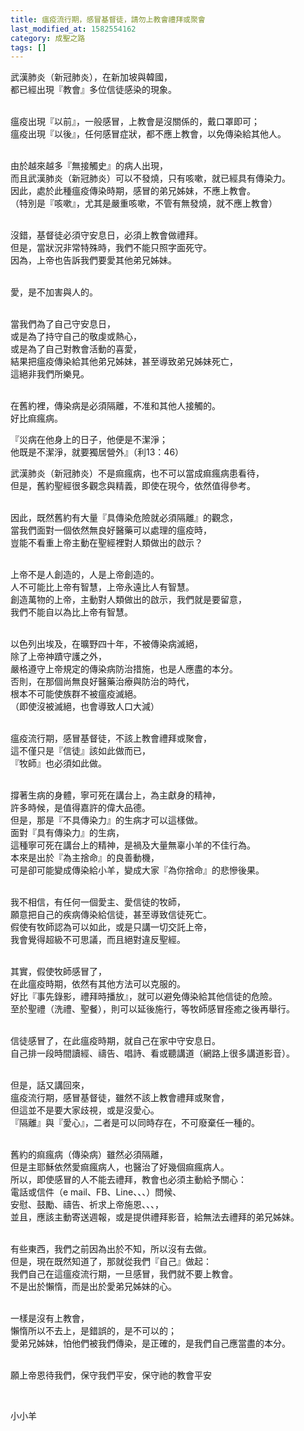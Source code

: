 ```yaml
---
title: 瘟疫流行期，感冒基督徒，請勿上教會禮拜或聚會
last_modified_at: 1582554162
category: 成聖之路
tags: []
---
```


<p>武漢肺炎（新冠肺炎），在新加坡與韓國，<br>
都已經出現『教會』多位信徒感染的現象。</p>

<p><br>
瘟疫出現『以前』，一般感冒，上教會是沒關係的，戴口罩即可；<br>
瘟疫出現『以後』，任何感冒症狀，都不應上教會，以免傳染給其他人。</p>

<p><br>
由於越來越多『無接觸史』的病人出現，<br>
而且武漢肺炎（新冠肺炎）可以不發燒，只有咳嗽，就已經具有傳染力。<br>
因此，處於此種瘟疫傳染時期，感冒的弟兄姊妹，不應上教會。<br>
（特別是『咳嗽』，尤其是嚴重咳嗽，不管有無發燒，就不應上教會）</p>

<p><br>
沒錯，基督徒必須守安息日，必須上教會做禮拜。<br>
但是，當狀況非常特殊時，我們不能只照字面死守。<br>
因為，上帝也告訴我們要愛其他弟兄姊妹。</p>

<p><br>
愛，是不加害與人的。</p>

<p><br>
當我們為了自己守安息日，<br>
或是為了持守自己的敬虔或熱心，<br>
或是為了自己對教會活動的喜愛，<br>
結果把瘟疫傳染給其他弟兄姊妹，甚至導致弟兄姊妹死亡，<br>
這絕非我們所樂見。</p>

<p><br>
在舊約裡，傳染病是必須隔離，不准和其他人接觸的。<br>
好比痲瘋病。</p>

<p>『災病在他身上的日子，他便是不潔淨；<br>
他既是不潔淨，就要獨居營外』（利13：46）</p>

<p>武漢肺炎（新冠肺炎）不是痲瘋病，也不可以當成痲瘋病患看待，<br>
但是，舊約聖經很多觀念與精義，即使在現今，依然值得參考。</p>

<p><br>
因此，既然舊約有大量『具傳染危險就必須隔離』的觀念，<br>
當我們面對一個依然無良好醫藥可以處理的瘟疫時，<br>
豈能不看重上帝主動在聖經裡對人類做出的啟示？</p>

<p><br>
上帝不是人創造的，人是上帝創造的。<br>
人不可能比上帝有智慧，上帝永遠比人有智慧。<br>
創造萬物的上帝，主動對人類做出的啟示，我們就是要留意，<br>
我們不能自以為比上帝有智慧。</p>

<p><br>
以色列出埃及，在曠野四十年，不被傳染病滅絕，<br>
除了上帝神蹟守護之外，<br>
嚴格遵守上帝規定的傳染病防治措施，也是人應盡的本分。<br>
否則，在那個尚無良好醫藥治療與防治的時代，<br>
根本不可能使族群不被瘟疫滅絕。<br>
（即使沒被滅絕，也會導致人口大減）</p>

<p><br>
瘟疫流行期，感冒基督徒，不該上教會禮拜或聚會，<br>
這不僅只是『信徒』該如此做而已，<br>
『牧師』也必須如此做。</p>

<p><br>
撐著生病的身體，寧可死在講台上，為主獻身的精神，<br>
許多時候，是值得嘉許的偉大品德。<br>
但是，那是『不具傳染力』的生病才可以這樣做。<br>
面對『具有傳染力』的生病，<br>
這種寧可死在講台上的精神，是禍及大量無辜小羊的不佳行為。<br>
本來是出於『為主捨命』的良善動機，<br>
可是卻可能變成傳染給小羊，變成大家『為你捨命』的悲慘後果。</p>

<p><br>
我不相信，有任何一個愛主、愛信徒的牧師，<br>
願意把自己的疾病傳染給信徒，甚至導致信徒死亡。<br>
假使有牧師認為可以如此，或是只講一切交託上帝，<br>
我會覺得超級不可思議，而且絕對違反聖經。</p>

<p><br>
其實，假使牧師感冒了，<br>
在此瘟疫時期，依然有其他方法可以克服的。<br>
好比『事先錄影，禮拜時播放』，就可以避免傳染給其他信徒的危險。<br>
至於聖禮（洗禮、聖餐），則可以延後施行，等牧師感冒痊癒之後再舉行。</p>

<p><br>
信徒感冒了，在此瘟疫時期，就自己在家中守安息日。<br>
自己排一段時間讀經、禱告、唱詩、看或聽講道（網路上很多講道影音）。</p>

<p><br>
但是，話又講回來，<br>
瘟疫流行期，感冒基督徒，雖然不該上教會禮拜或聚會，<br>
但這並不是要大家歧視，或是沒愛心。<br>
『隔離』與『愛心』，二者是可以同時存在，不可廢棄任一種的。</p>

<p><br>
舊約的痲瘋病（傳染病）雖然必須隔離，<br>
但是主耶穌依然愛痲瘋病人，也醫治了好幾個痲瘋病人。<br>
所以，即使感冒的人不能去禮拜，教會也必須主動給予關心：<br>
電話或信件（e mail、FB、Line、、、）問候、<br>
安慰、鼓勵、禱告、祈求上帝施恩、、、，<br>
並且，應該主動寄送週報，或是提供禮拜影音，給無法去禮拜的弟兄姊妹。</p>

<p><br>
有些東西，我們之前因為出於不知，所以沒有去做。<br>
但是，現在既然知道了，那就從我們『自己』做起：<br>
我們自己在這瘟疫流行期，一旦感冒，我們就不要上教會。<br>
不是出於懶惰，而是出於愛弟兄姊妹的心。</p>

<p><br>
一樣是沒有上教會，<br>
懶惰所以不去上，是錯誤的，是不可以的；<br>
愛弟兄姊妹，怕他們被我們傳染，是正確的，是我們自己應當盡的本分。</p>

<p><br>
願上帝恩待我們，保守我們平安，保守祂的教會平安</p>

<p>&nbsp;</p>

<p>小小羊</p>

